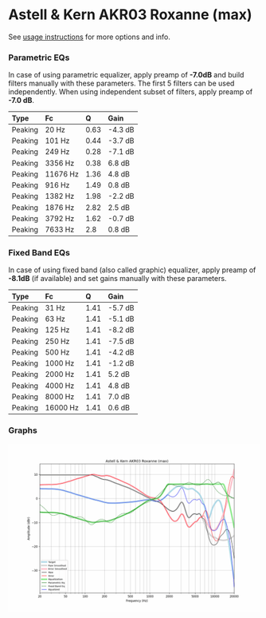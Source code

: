 # Astell & Kern AKR03 Roxanne (max)
See [usage instructions](https://github.com/jaakkopasanen/AutoEq#usage) for more options and info.

### Parametric EQs
In case of using parametric equalizer, apply preamp of **-7.0dB** and build filters manually
with these parameters. The first 5 filters can be used independently.
When using independent subset of filters, apply preamp of **-7.0 dB**.

| Type    | Fc       |    Q | Gain    |
|:--------|:---------|:-----|:--------|
| Peaking | 20 Hz    | 0.63 | -4.3 dB |
| Peaking | 101 Hz   | 0.44 | -3.7 dB |
| Peaking | 249 Hz   | 0.28 | -7.1 dB |
| Peaking | 3356 Hz  | 0.38 | 6.8 dB  |
| Peaking | 11676 Hz | 1.36 | 4.8 dB  |
| Peaking | 916 Hz   | 1.49 | 0.8 dB  |
| Peaking | 1382 Hz  | 1.98 | -2.2 dB |
| Peaking | 1876 Hz  | 2.82 | 2.5 dB  |
| Peaking | 3792 Hz  | 1.62 | -0.7 dB |
| Peaking | 7633 Hz  | 2.8  | 0.8 dB  |

### Fixed Band EQs
In case of using fixed band (also called graphic) equalizer, apply preamp of **-8.1dB**
(if available) and set gains manually with these parameters.

| Type    | Fc       |    Q | Gain    |
|:--------|:---------|:-----|:--------|
| Peaking | 31 Hz    | 1.41 | -5.7 dB |
| Peaking | 63 Hz    | 1.41 | -5.1 dB |
| Peaking | 125 Hz   | 1.41 | -8.2 dB |
| Peaking | 250 Hz   | 1.41 | -7.5 dB |
| Peaking | 500 Hz   | 1.41 | -4.2 dB |
| Peaking | 1000 Hz  | 1.41 | -1.2 dB |
| Peaking | 2000 Hz  | 1.41 | 5.2 dB  |
| Peaking | 4000 Hz  | 1.41 | 4.8 dB  |
| Peaking | 8000 Hz  | 1.41 | 7.0 dB  |
| Peaking | 16000 Hz | 1.41 | 0.6 dB  |

### Graphs
![](./Astell%20&%20Kern%20AKR03%20Roxanne%20(max).png)